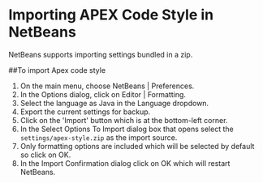 Importing APEX Code Style in NetBeans
=====================================
NetBeans supports importing settings bundled in a zip. 

##To import Apex code style
1. On the main menu, choose NetBeans | Preferences.
2. In the Options dialog, click on Editor | Formatting.
3. Select the language as Java in the Language dropdown.
4. Export the current settings for backup.
5. Click on the 'Import' button which is at the bottom-left corner.
6. In the Select Options To Import dialog box that opens select the `settings/apex-style.zip` as the import source.
7. Only formatting options are included which will be selected by default so click on OK.
8. In the Import Confirmation dialog click on OK which will restart NetBeans.
